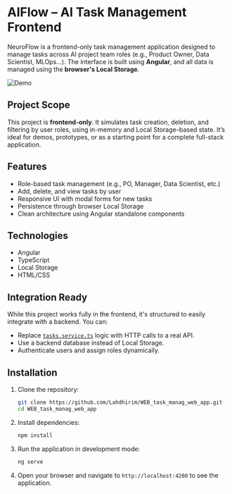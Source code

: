 # AIFlow – AI Task Management Frontend

NeuroFlow is a frontend-only task management application designed to manage tasks across AI project team roles (e.g., Product Owner, Data Scientist, MLOps...). The interface is built using **Angular**, and all data is managed using the **browser's Local Storage**.

![Demo](assets/demo.gif)

## Project Scope

This project is **frontend-only**. It simulates task creation, deletion, and filtering by user roles, using in-memory and Local Storage–based state. It’s ideal for demos, prototypes, or as a starting point for a complete full-stack application.

## Features

- Role-based task management (e.g., PO, Manager, Data Scientist, etc.)
- Add, delete, and view tasks by user
- Responsive UI with modal forms for new tasks
- Persistence through browser Local Storage
- Clean architecture using Angular standalone components

## Technologies

- Angular
- TypeScript
- Local Storage
- HTML/CSS

## Integration Ready

While this project works fully in the frontend, it's structured to easily integrate with a backend. You can:

- Replace [`tasks.service.ts`](src/app/tasks/tasks.service.ts) logic with HTTP calls to a real API.
- Use a backend database instead of Local Storage.
- Authenticate users and assign roles dynamically.

## Installation

1. Clone the repository:
    ```bash
    git clone https://github.com/Lahdhirim/WEB_task_manag_web_app.git
    cd WEB_task_manag_web_app
    ```

2. Install dependencies:
    ```bash
    npm install
    ```

3. Run the application in development mode:
    ```bash
    ng serve
    ```

4. Open your browser and navigate to `http://localhost:4200` to see the application.
